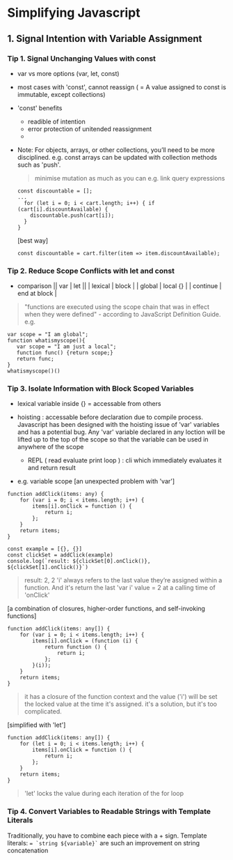 # Simplifying Javascript

## 1. Signal Intention with Variable Assignment
### Tip 1. Signal Unchanging Values with const
- var vs more options (var, let, const)
- most cases with 'const', cannot reassign ( = A value assigned to const is immutable, except collections)
- 'const' benefits
  - readible of intention
  - error protection of unitended reassignment
  - 
- Note:
  For objects, arrays, or other collections, you’ll need to be more disciplined.
  e.g. const arrays can be updated with collection methods such as 'push'.
  > minimise mutation as much as you can
  > e.g. link query expressions
  ```
  const discountable = [];
  ...
    for (let i = 0; i < cart.length; i++) { if (cart[i].discountAvailable) {
      discountable.push(cart[i]);
    }
  }
  ```  
  
  [best way]
  ```
  const discountable = cart.filter(item => item.discountAvailable);
  ```
  
  
### Tip 2. Reduce Scope Conflicts with let and const
- comparison
|| var | let ||
| lexical | block |
| global | local {} |
| continue | end at block |

> "functions are executed using the scope chain that was in effect when they were defined" - according to JavaScript Definition Guide.
> e.g. 
  ```
  var scope = "I am global";
  function whatismyscope(){
     var scope = "I am just a local";
     function func() {return scope;}
     return func;
  }
  whatismyscope()()
  ```

### Tip 3. Isolate Information with Block Scoped Variables
- lexical variable inside {} = accessable from others
- hoisting : accessable before declaration due to compile process. Javascript has been designed with the hoisting issue of 'var' variables and has a potential bug. Any 'var' variable declared in any loction will be lifted up to the top of the scope so that the variable can be used in anywhere of the scope
  * REPL ( read evaluate print loop ) : cli which immediately evaluates it and return result

- e.g. variable scope
[an unexpected problem with 'var']
```
function addClick(items: any) { 
    for (var i = 0; i < items.length; i++) { 
        items[i].onClick = function () { 
            return i; 
        }; 
    } 
    return items; 
} 

const example = [{}, {}]
const clickSet = addClick(example)
console.log(`result: ${clickSet[0].onClick()}, ${clickSet[1].onClick()}`)
```
> result: 2, 2
> 'i' always refers to the last value they’re assigned within a function. And it's return the last 'var i' value = 2 at a calling time of 'onClick'

[a combination of closures, higher-order functions, and self-invoking functions]
```
function addClick(items: any[]) {
    for (var i = 0; i < items.length; i++) {
        items[i].onClick = (function (i) { 
            return function () {
                return i; 
            };
        }(i));
    }
    return items;
}
```
> it has a closure of the function context and the value ('i') will be set the locked value at the time it's assigned.
> it's a solution, but it's too complicated.

[simplified with 'let']
```
function addClick(items: any[]) {
    for (let i = 0; i < items.length; i++) {
        items[i].onClick = function () { 
            return i; 
        }; 
    }
    return items; 
}
```
> 'let' locks the value during each iteration of the for loop

### Tip 4. Convert Variables to Readable Strings with Template Literals
Traditionally, you have to combine each piece with a + sign.
Template literals: ``` = `string ${variable}` ``` are such an improvement on string concatenation
